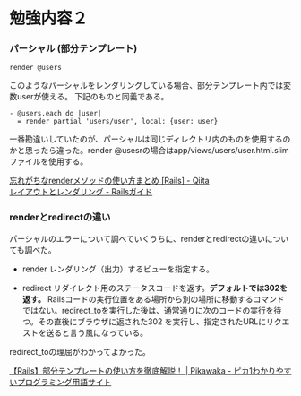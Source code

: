  # 勉強内容２
 
 ### パーシャル (部分テンプレート)
 
 ```
 render @users
 ```
 このようなパーシャルをレンダリングしている場合、部分テンプレート内では変数userが使える。
 下記のものと同義である。
 ```
 - @users.each do |user|
   = render partial 'users/user', local: {user: user}
 ```
 
 一番勘違いしていたのが、パーシャルは同じディレクトリ内のものを使用するのかと思ったら違った。render @usesrの場合はapp/views/users/user.html.slimファイルを使用する。
 
 [忘れがちなrenderメソッドの使い方まとめ \[Rails\] \- Qiita](https://qiita.com/hayashino/items/c2a4e7d3edbdcce3cd2a)  
 [レイアウトとレンダリング \- Railsガイド](https://railsguides.jp/layouts_and_rendering.html)  
 
 ### renderとredirectの違い
 
パーシャルのエラーについて調べていくうちに、renderとredirectの違いについても調べた。

- render 
レンダリング（出力）するビューを指定する。

- redirect
リダイレクト用のステータスコードを返す。**デフォルトでは302を返す。**
Railsコードの実行位置をある場所から別の場所に移動するコマンドではない。redirect_toを実行した後は、通常通りに次のコードの実行を待つ。その直後にブラウザに返された302
を実行し、指定されたURLにリクエストを送ると言う風になっている。

redirect_toの理屈がわかってよかった。
 
[【Rails】部分テンプレートの使い方を徹底解説！ \| Pikawaka \- ピカ1わかりやすいプログラミング用語サイト](https://pikawaka.com/rails/partial_template)
